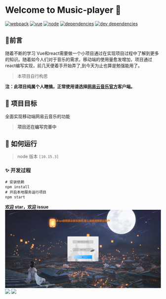 # 		Welcome to Music-player 👋

[![webpack](https://camo.githubusercontent.com/0fed3866c372b7333e933199d6d004c9d56373307dcb4cb0941c9ae2470f74c2/68747470733a2f2f696d672e736869656c64732e696f2f62616467652f7765627061636b2d5e332e362e302d696e666f726d6174696f6e616c)](https://camo.githubusercontent.com/0fed3866c372b7333e933199d6d004c9d56373307dcb4cb0941c9ae2470f74c2/68747470733a2f2f696d672e736869656c64732e696f2f62616467652f7765627061636b2d5e332e362e302d696e666f726d6174696f6e616c) [![vue](https://camo.githubusercontent.com/32c9bb5b0139a4f16b60c28788be9945f1ba65814b0c36748a1643843f00eb43/68747470733a2f2f696d672e736869656c64732e696f2f62616467652f7675652d322e352e322d73756363657373)](https://camo.githubusercontent.com/32c9bb5b0139a4f16b60c28788be9945f1ba65814b0c36748a1643843f00eb43/68747470733a2f2f696d672e736869656c64732e696f2f62616467652f7675652d322e352e322d73756363657373) [![node](https://camo.githubusercontent.com/8428294d9740205babc78cf8913321f0f2cc19fa01346811de23f55741682f1d/68747470733a2f2f696d672e736869656c64732e696f2f62616467652f6e6f64652d31302e31352e332d666139383361)](https://camo.githubusercontent.com/8428294d9740205babc78cf8913321f0f2cc19fa01346811de23f55741682f1d/68747470733a2f2f696d672e736869656c64732e696f2f62616467652f6e6f64652d31302e31352e332d666139383361) [![dependencies](https://camo.githubusercontent.com/5eec477c640c1a94e3626ab9cc867937fabbbb4a791ab9c7c2d771f363a55026/68747470733a2f2f696d672e736869656c64732e696f2f62616467652f646570656e64656e636965732d757020746f20646174652d386337616536)](https://camo.githubusercontent.com/5eec477c640c1a94e3626ab9cc867937fabbbb4a791ab9c7c2d771f363a55026/68747470733a2f2f696d672e736869656c64732e696f2f62616467652f646570656e64656e636965732d757020746f20646174652d386337616536) [![dev dependencies](https://camo.githubusercontent.com/81e4bfd04c6f4972bb572da085b23a26274818e4d2e97437dc24fa5ed942a164/68747470733a2f2f696d672e736869656c64732e696f2f62616467652f64657620646570656e64656e636965732d757020746f20646174652d343462643332)](https://camo.githubusercontent.com/81e4bfd04c6f4972bb572da085b23a26274818e4d2e97437dc24fa5ed942a164/68747470733a2f2f696d672e736869656c64732e696f2f62616467652f64657620646570656e64656e636965732d757020746f20646174652d343462643332)



## 💬前言

随着不断的学习 Vue和react需要做一个小项目通过在实现项目过程中了解到更多的知识。随着如今人们对于音乐的需求，移动端的使用量愈发增加，项目通过 react编写实现，前几天便着手开始弄了,到今天为止也算是勉强能用了。

> 本项目自行构思

**注：此项目纯属个人瞎搞，正常使用请选择[网易云音乐官方](https://music.163.com/)客户端。**

## 💪 项目目标

全面实现移动端网易云音乐的功能

> **项目还在编写完善中**

## 🚀 如何运行

> node 版本 `[10.15.3]`

### ✨ 开发过程

```
# 安装依赖
npm install
# 开启本地服务运行项目
npm start 
```

**欢迎 star，欢迎 issue**
![](https://github.com/ZoeNiT/music/blob/master/public/1.png)
![](https://github.com/ZoeNiT/music/edit/master/public/2.png)
![](https://github.com/ZoeNiT/music/edit/master/public/3.png)
